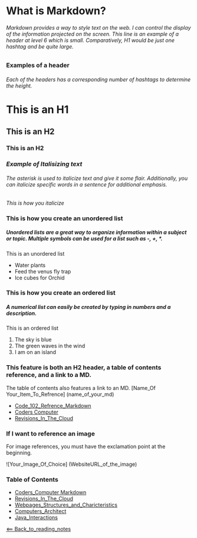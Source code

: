 # What is Markdown?
###### Markdown provides a way to style text on the web. I can control the display of the information projected on the screen. This line is an example of a header at level 6 which is small. Comparatively, H1 would be just one hashtag and be quite large.

### Examples of a header
###### Each of the headers has a corresponding number of hashtags to determine the height. 
# This is an H1

## This is an H2

### This is an H2


### *Example of Italisizing text*
###### The asterisk is used to italicize text and give it some flair. Additionally, you can italicize specific words in a sentence for additional emphasis.
*This is how you italicize*

### This is how you create an unordered list
##### Unordered lists are a great way to organize information within a subject or topic. Multiple symbols can be used for a list such as -, +, *.

This is an unordered list
- Water plants
- Feed the venus fly trap
- Ice cubes for Orchid

### This is how you create an ordered list
##### A numerical list can easily be created by typing in numbers and a description.
This is an ordered list
1. The sky is blue
2. The green waves in the wind
3. I am on an island


### This feature is both an H2 header, a table of contents reference, and a link to a MD. 
The table of contents also features a link to an MD. 
[Name_Of Your_Item_To_Refrence] (name_of_your_md)

- [Code_102_Refrence_Markdown](class102.md)
- [Coders Computer](coderscomputer.md)
- [Revisions_In_The_Cloud](RevisionsInTheCloud.md)

### If I want to reference an image
For image references, you must have the exclamation point at the beginning.

![Your_Image_Of_Choice]
(WebsiteURL_of_the_image)

### Table of Contents
- [Coders_Computer Markdown](coderscomputer.md)
- [Revisions_In_The_Cloud](RevisionsInTheCloud.md)
- [Webpages_Structures_and_Charicteristics](webpagestructures.md)
- [Computers_Architect](ComputerArchitect.md)
- [Java_Interactions](JavaInteractive.md)

[<== Back_to_reading_notes](https://jtaisey389.github.io/reading-notes/)